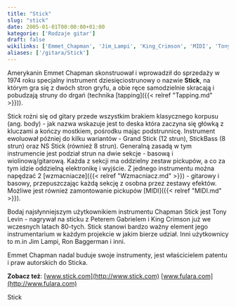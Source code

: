 ```yaml
---
title: "Stick"
slug: "stick"
date: 2005-01-01T00:00:00+01:00
kategorie: ['Rodzaje gitar']
draft: false
wikilinks: ['Emmet_Chapman', 'Jim_Lampi', 'King_Crimson', 'MIDI', 'Tony_Levin', 'body', 'pickup', 'tapping', 'wzmacniacz']
aliases: ['/gitara/Stick']
---
```

Amerykanin Emmet Chapman<!-- link nie odnosił się do niczego: 'Stick' (PosixPath('Stick.md')) links to 'Emmet_Chapman' (PosixPath('/invalid/path')) and that does not exist --> skonstruował i
wprowadził do sprzedaży w 1974 roku specjalny instrument
dziesięciostrunowy o nazwie **Stick**, na którym gra się z dwóch stron
gryfu, a obie ręce samodzielnie skracają i pobudzają struny do drgań
(technika [tapping]({{< relref "Tapping.md" >}})).

Stick rożni się od gitary przede wszystkim brakiem klasycznego korpusu
(ang. body<!-- link nie odnosił się do niczego: 'Stick' (PosixPath('Stick.md')) links to 'body' (PosixPath('/invalid/path')) and that does not exist -->) - jak nazwa wskazuje jest to deska która
zaczyna się główką z kluczami a kończy mostkiem, pośrodku mając
podstrunnicę. Instrument ewoluował później do kilku wariantów - Grand
Stick (12 strun), StickBass (8 strun) oraz NS Stick (również 8 strun).
Generalną zasadą w tym instrumencie jest podział strun na dwie sekcje -
basową i wiolinową/gitarową. Każda z sekcji ma oddzielny zestaw
pickupów<!-- link nie odnosił się do niczego: 'Stick' (PosixPath('Stick.md')) links to 'pickup' (PosixPath('/invalid/path')) and that does not exist -->, a co za tym idzie oddzielną elektronikę
i wyjście. Z jednego instrumentu można napędzać 2
[wzmacniacze]({{< relref "Wzmacniacz.md" >}}) - gitarowy i basowy, przepuszczając
każdą sekcję z osobna przez zestawy efektów. Możliwe jest również
zamontowanie pickupów [MIDI]({{< relref "MIDI.md" >}}).

Bodaj najsłynniejszym użytkownikiem instrumentu Chapman Stick jest Tony
Levin<!-- link nie odnosił się do niczego: 'Stick' (PosixPath('Stick.md')) links to 'Tony_Levin' (PosixPath('/invalid/path')) and that does not exist --> - nagrywał na sticku z Peterem Gabrielem i
King Crimson<!-- link nie odnosił się do niczego: 'Stick' (PosixPath('Stick.md')) links to 'King_Crimson' (PosixPath('/invalid/path')) and that does not exist --> już we wczesnych latach 80-tych.
Stick stanowi bardzo ważny element jego instrumentarium w każdym
projekcie w jakim bierze udział. Inni użytkownicy to m.in Jim
Lampi<!-- link nie odnosił się do niczego: 'Stick' (PosixPath('Stick.md')) links to 'Jim_Lampi' (PosixPath('/invalid/path')) and that does not exist -->, Ron Baggerman i inni.

Emmet Chapman nadal buduje swoje instrumenty, jest właścicielem patentu
i praw autorskich do Sticka.

**Zobacz też**: [www.stick.com](http://www.stick.com)
[www.fulara.com](http://www.fulara.com)

Stick<!-- link nie odnosił się do niczego: 'Stick' (PosixPath('Stick.md')) links to 'kategoria:Rodzaje_gitar' (PosixPath('/invalid/path')) and that does not exist -->
